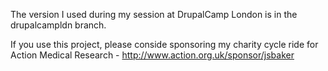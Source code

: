 The version I used during my session at DrupalCamp London is in the drupalcampldn branch.

If you use this project, please conside sponsoring my charity cycle ride for Action Medical Research - http://www.action.org.uk/sponsor/jsbaker

